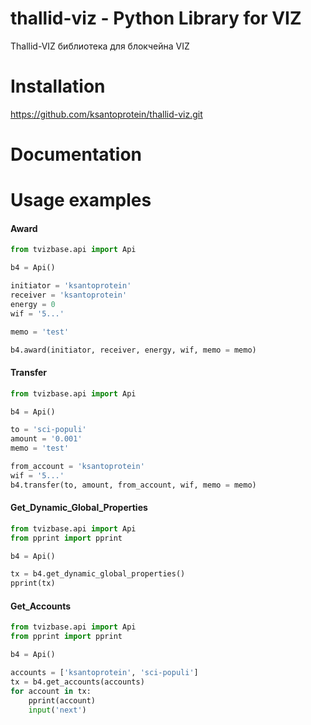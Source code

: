 # thallid-viz - Python Library for VIZ

Thallid-VIZ библиотека для блокчейна VIZ


# Installation

https://github.com/ksantoprotein/thallid-viz.git

# Documentation


# Usage examples

#### Award
``` python
from tvizbase.api import Api

b4 = Api()

initiator = 'ksantoprotein'
receiver = 'ksantoprotein'
energy = 0
wif = '5...'

memo = 'test'

b4.award(initiator, receiver, energy, wif, memo = memo)
```


#### Transfer
``` python
from tvizbase.api import Api

b4 = Api()

to = 'sci-populi'
amount = '0.001'
memo = 'test'

from_account = 'ksantoprotein'
wif = '5...'
b4.transfer(to, amount, from_account, wif, memo = memo)

```

#### Get_Dynamic_Global_Properties
``` python
from tvizbase.api import Api
from pprint import pprint

b4 = Api()

tx = b4.get_dynamic_global_properties()
pprint(tx)

```

#### Get_Accounts
``` python
from tvizbase.api import Api
from pprint import pprint

b4 = Api()

accounts = ['ksantoprotein', 'sci-populi']
tx = b4.get_accounts(accounts)
for account in tx:
	pprint(account)
	input('next')

```
